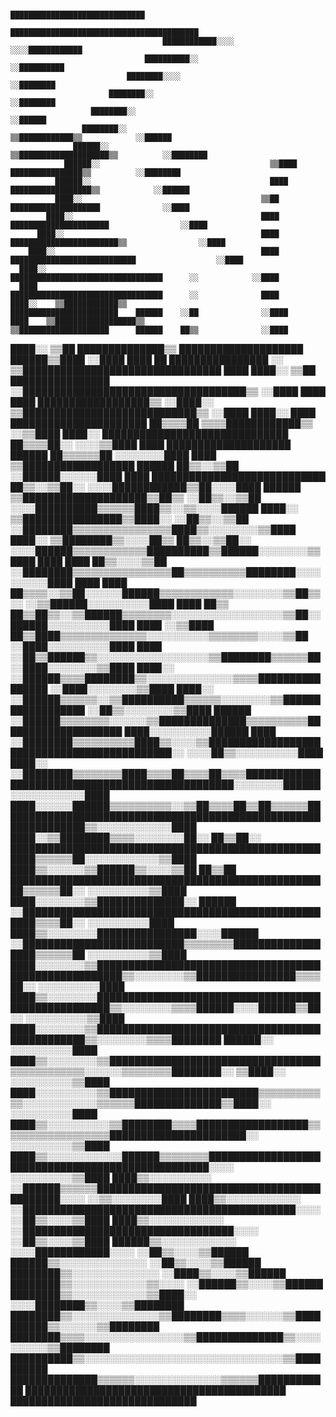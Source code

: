                                               ██████████████████████████████
                                          ██████████████████████████████████████████
                                      ████████████░░░░                  ░░░░████████████
                                  ██████████░░                                  ░░██████████
                              ████████░░░░                                            ░░████████
                          ████████░░                                                      ░░████████
                      ████████░░                                                              ░░██████
                    ████████░░                                      ▒▒████████████▒▒            ░░██████
                  ██████░░                                      ▒▒████████████████████▒▒          ░░████████
                ██████░░                                      ▒▒████    ████████████████▒▒          ░░████████
              ██████░░                                        ████      ██████████████████▒▒            ░░██████
              ████░░                                        ▒▒██        ████████████████████              ░░████
            ████░░                                          ████      ██████████████████████                ░░████
          ████░░                                            ████    ████████████████████████▒▒                ░░████
        ████░░                                              ████  ████████████████████████████                  ░░████
      ████░░                                                ██████████████████████████████████      ░░            ░░████
      ████                                                  ██████████████████████████████████      ░░              ████
    ████░░    ▒▒████████████▒▒                              ████████████████████████    ██████    ░░██              ░░████
    ████    ▒▒██████████████████▒▒                          ▒▒████████████████████      ██████    ██▒▒              ░░████
  ████░░  ▒▒██      ██████████████▒▒                          ████████████████████      ██████▒▒████                  ░░████
  ████    ██        ████████████████                    ░░      ▒▒████████████████████████████████                      ████
████░░  ▒▒██        ████████████████                      ░░████████████████████████████████████▒▒                      ░░████
████    ████      ██████████████████▒▒        ░░████░░        ▒▒████████████████████████████▒▒                          ░░████
████░░    ████    ██████████████████████        ██▒▒▒▒██                ▒▒▒▒████████████▒▒                                ░░▒▒████
████░░    ██████████████████████████████        ██▒▒▒▒██░░                                                              ░░░░▒▒████
████      ████████████████████    ██████        ██▒▒▒▒▒▒██                                                            ░░░░░░░░████
████      ▒▒██████████████████    ██████        ██▒▒░░▒▒██                                                      ░░██████░░░░░░████
████        ████████████████████████████        ██▒▒░░▒▒██░░                                          ░░░░████████████▒▒██░░░░████
██████        ▒▒████████████████████▒▒██▒▒        ░░██▒▒░░▒▒██                                ░░░░██████████▒▒▒▒▒▒████▒▒░░▒▒░░░░██████
████░░          ▒▒████████████████▒▒████░░        ░░██▒▒░░▒▒██                          ░░████████▒▒▒▒▒▒▒▒▒▒▒▒▒▒▒▒████▒▒░░░░░░░░▒▒████
████░░              ▒▒████████▒▒░░░░██▒▒            ██▒▒░░▒▒██░░                ░░░░██████▒▒▒▒▒▒▒▒▒▒▒▒██████████▒▒██████░░░░░░░░▒▒████
████                              ████              ██▒▒░░░░▒▒██          ░░████████▒▒▒▒▒▒▒▒▒▒▒▒▒▒▒▒██▒▒▒▒▒▒▒▒▒▒████████░░░░░░░░░░████
████                            ████                ██▒▒▒▒░░▒▒██░░░░░░██████▒▒▒▒▒▒▒▒▒▒▒▒░░░░░░░░▒▒██▒▒░░      ░░▒▒██████░░░░░░░░░░████
████                          ██▒▒                  ██▒▒██▒▒░░▒▒██████▒▒▒▒▒▒▒▒░░░░░░░░░░░░░░░░░░▒▒██░░            ██████░░░░░░░░░░████
████                  ░░▒▒████                      ██▒▒████▒▒▒▒▒▒▒▒▒▒▒▒▒▒░░░░░░░░░░▒▒▒▒▒▒▒▒░░░░▒▒██              ░░████░░░░░░░░░░████
████                                              ░░██▒▒██████▒▒░░░░░░░░░░░░░░░░░░▒▒████████▒▒▒▒▒▒██              ░░████░░░░░░░░▒▒████
████░░                                      ░░██████▒▒▒▒████████▒▒░░░░░░░░░░░░░░▒▒▒▒████████████████              ░░████░░░░░░░░▒▒████
████░░                                ░░██████▒▒▒▒▒▒░░▒▒██████████▒▒▒▒▒▒░░░░░░░░▒▒██████████████████              ░░██▒▒░░░░░░░░▒▒████
██████                          ░░██████▒▒▒▒▒▒▒▒░░░░░░▒▒██████████████▒▒▒▒▒▒▒▒▒▒████████████████████              ████░░░░░░░░░░██████
  ████                  ░░████████▒▒▒▒▒▒▒▒▒▒████▒▒░░░░▒▒████████████████████████████████████████████░░        ░░░░██▒▒░░░░░░░░░░████
  ████░░        ░░████████▒▒▒▒▒▒▒▒████▒▒▒▒██▒▒▒▒██▒▒▒▒████████████████████████████████████████████████░░░░░░░░██████░░░░░░░░░░░░████
  ████░░░░░░██████▒▒▒▒▒▒▒▒▒▒░░▒▒██▒▒▒▒██▒▒██▒▒▒▒▒▒████████████████████████████████████████████████████████████████▒▒░░░░░░░░░░░░████
  ████░░▒▒████████▒▒▒▒░░░░░░░░██░░    ██▒▒██░░      ██████████████████████████████████████████████████████▒▒▒▒▒▒██░░░░░░░░░░░░▒▒████
  ████▒▒░░░░░░▒▒██████▒▒░░░░▒▒██      ██▒▒██        ████████████████████████████████████████████████████▒▒▒▒▒▒██░░  ░░░░░░░░░░▒▒████
    ████░░░░░░░░▒▒██████████████░░    ██████      ░░████████████████████████████████████████████████████▒▒▒▒██░░    ░░░░░░░░░░████
    ████▒▒░░░░░░░░████████████████░░░░██████    ░░██████████████████████████▒▒▒▒▒▒▒▒██████████████████▒▒▒▒▒▒██    ░░░░░░░░░░▒▒████
      ████░░░░░░░░▒▒██████████████████████████████████████████████████████▒▒░░░░░░░░▒▒████████████████▒▒▒▒██░░    ░░░░░░░░░░████
      ████▒▒░░░░░░░░████████████████████████████████████████████████████▒▒░░░░░░░░▒▒▒▒██████░░░░██████▒▒██░░    ░░░░░░░░░░▒▒████
        ████░░░░░░░░▒▒████████████████████████████████████████████████▒▒░░░░░░░░▒▒▒▒████████      ██████░░      ░░░░░░░░░░████
        ████▒▒░░░░░░░░▒▒██████████████████████████████████▒▒▒▒▒▒▒▒▒▒▒▒░░░░░░▒▒▒▒▒▒▒▒████████░░  ▒▒████░░      ░░░░░░░░░░▒▒████
          ████░░░░░░░░░░▒▒████████████████████████▒▒▒▒▒▒▒▒▒▒▒▒░░░░░░░░░░░░▒▒▒▒▒▒██████████████▒▒████░░        ░░░░░░░░░░████
          ████▒▒░░░░░░░░░░▒▒████████▒▒▒▒██████████████████▒▒▒▒▒▒▒▒▒▒▒▒▒▒▒▒▒▒██████████████████████░░        ░░░░░░░░░░▒▒████
            ████▒▒░░░░░░░░░░░░██████▒▒▒▒▒▒▒▒██████████████████████████████████████████████████░░░░        ░░░░░░░░░░▒▒████
              ████▒▒░░░░░░░░░░  ░░██████▒▒▒▒▒▒████████████████████████████████████████████░░░░          ░░▒▒░░░░░░░░████
                ████▒▒░░░░░░░░░░░░    ░░████████████████████████████████████████████░░░░              ░░██▒▒░░░░▒▒████
                  ████▒▒░░░░░░░░░░░░        ░░██████████████████████████████████░░░░                ░░██▒▒░░░░▒▒████
                  ██████▒▒░░░░░░░░░░░░              ░░░░████████████░░░░                          ░░██▒▒░░░░▒▒██████
                    ██████▒▒░░░░░░░░░░░░░░                                                      ░░██▒▒░░░░▒▒██████
                      ████████▒▒░░░░░░░░░░░░░░                                              ░░████▒▒░░░░▒▒██████
                        ████████▒▒░░░░░░░░░░░░▒▒░░░░                                    ░░██████▒▒░░░░▒▒██████
                          ████████▒▒░░░░░░░░░░░░▒▒████░░                        ░░░░████████▒▒░░░░▒▒████████
                              ████████▒▒░░░░░░░░░░░░░░▒▒████████▒▒▒▒░░░░░░▒▒██████████▒▒░░░░░░▒▒████████
                                  ████████▒▒▒▒░░░░░░░░░░░░░░░░▒▒██████████████▒▒░░░░░░░░░░▒▒████████
                                      ██████████▒▒░░░░░░░░░░░░░░░░░░░░░░░░░░░░░░░░▒▒██████████
                                        ██████████████▒▒▒▒▒▒░░░░░░░░░░░░░░▒▒▒▒▒▒████████████
                                              ██████████████████████████████████████████
                                                    ██████████████████████████████
